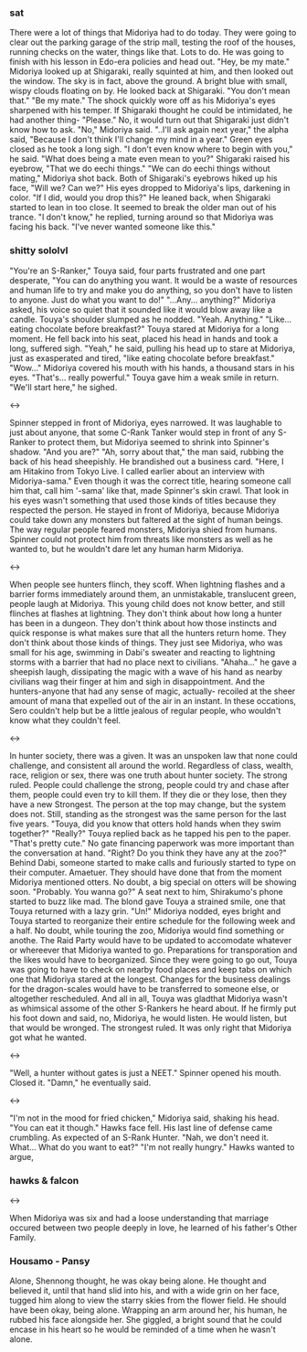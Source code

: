 ### sat 

There were a lot of things that Midoriya had to do today. They were going to clear out the parking garage of the strip mall, testing the roof of the houses, running checks on the water, things like that. Lots to do. He was going to finish with his lesson in Edo-era policies and head out. 
"Hey, be my mate."
Midoriya looked up at Shigaraki, really squinted at him, and then looked out the window. The sky is in fact, above the ground. A bright blue with small, wispy clouds floating on by. He looked back at Shigaraki.
"You don't mean that."
"Be my mate."
The shock quickly wore off as his Midoriya's eyes sharpened with his temper. If Shigaraki thought he could be intimidated, he had another thing-
"Please."
No, it would turn out that Shigaraki just didn't know how to ask.
"No," Midoriya said.
"..I'll ask again next year," the alpha said, "Because I don't think I'll change my mind in a year."
Green eyes closed as he took a long sigh.
"I don't even know where to begin with you," he said. "What does being a mate even mean to you?"
Shigaraki raised his eyebrow, "That we do eechi things."
"We can do eechi things without mating," Midoriya shot back. 
Both of Shigaraki's eyebrows hiked up his face, "Will we? Can we?" His eyes dropped to Midoriya's lips, darkening in color.
"If I did, would you drop this?"
He leaned back, when Shigaraki started to lean in too close. It seemed to break the older man out of his trance. 
"I don't know," he replied, turning around so that Midoriya was facing his back. "I've never wanted someone like this."


### shitty sololvl

"You're an S-Ranker," Touya said, four parts frustrated and one part desperate, "You can do anything you want. It would be a waste of resources and human life to try and make you do anything, so you don't have to listen to anyone. Just do what you want to do!"
"...Any... anything?" Midoriya asked, his voice so quiet that it sounded like it would blow away like a candle.
Touya's shoulder slumped as he nodded. "Yeah. Anything."
"Like... eating chocolate before breakfast?"
Touya stared at Midoriya for a long moment. He fell back into his seat, placed his head in hands and took a long, suffered sigh.
"Yeah," he said, pulling his head up to stare at Midoriya, just as exasperated and tired, "like eating chocolate before breakfast."
"Wow..." Midoriya covered his mouth with his hands, a thousand stars in his eyes. "That's... really powerful."
Touya gave him a weak smile in return. 
"We'll start here," he sighed. 

<->

Spinner stepped in front of Midoriya, eyes narrowed. It was laughable to just about anyone, that some C-Rank Tanker would step in front of any S-Ranker to protect them, but Midoriya seemed to shrink into Spinner's shadow.
"And you are?"
"Ah, sorry about that," the man said, rubbing the back of his head sheepishly. He brandished out a business card. "Here, I am Hitakino from Tokyo Live. I called earlier about an interview with Midoriya-sama."
Even though it was the correct title, hearing someone call him that, call him '-sama' like that, made Spinner's skin crawl. That look in his eyes wasn't something that used those kinds of titles because they respected the person. 
He stayed in front of Midoriya, because Midoriya could take down any monsters but faltered at the sight of human beings. The way regular people feared monsters, Midoriya shied from humans. Spinner could not protect him from threats like monsters as well as he wanted to, but he wouldn't dare let any human harm Midoriya.

<->

When people see hunters flinch, they scoff. When lightning flashes and a barrier forms immediately around them, an unmistakable, translucent green, people laugh at Midoriya. This young child does not know better, and still flinches at flashes at lightning.
They don't think about how long a hunter has been in a dungeon. They don't think about how those instincts and quick response is what makes sure that all the hunters return home. They don't think about those kinds of things. They just see Midoriya, who was small for his age, swimming in Dabi's sweater and reacting to lightning storms with a barrier that had no place next to civilians.
"Ahaha..." he gave a sheepish laugh, dissipating the magic with a wave of his hand as nearby civilians wag their finger at him and sigh in disappointment. 
And the hunters-anyone that had any sense of magic, actually- recoiled at the sheer amount of mana that expelled out of the air in an instant.
In these occations, Sero couldn't help but be a little jealous of regular people, who wouldn't know what they couldn't feel. 

<->

In hunter society, there was a given. It was an unspoken law that none could challenge, and consistent all around the world. Regardless of class, wealth, race, religion or sex, there was one truth about hunter society. 
The strong ruled.
People could challenge the strong, people could try and chase after them, people could even try to kill them. If they die or they lose, then they have a new Strongest. The person at the top may change, but the system does not. 
Still, standing as the strongest was the same person for the last five years.
"Touya, did you know that otters hold hands when they swim together?"
"Really?" Touya replied back as he tapped his pen to the paper. "That's pretty cute." No gate financing paperwork was more important than the conversation at hand.
"Right? Do you think they have any at the zoo?"
Behind Dabi, someone started to make calls and furiously started to type on their computer. Amaetuer. They should have done that from the moment Midoriya mentioned otters. No doubt, a big special on otters will be showing soon.
"Probably. You wanna go?"
A seat next to him, Shirakumo's phone started to buzz like mad. The blond gave Touya a strained smile, one that Touya returned with a lazy grin. 
"Un!" Midoriya nodded, eyes bright and Touya started to reorganize their entire schedule for the following week and a half. 
No doubt, while touring the zoo, Midoriya would find something or anothe. The Raid Party would have to be updated to accomodate whatever or whereever that Midoriya wanted to go. Preparations for transporation and the likes would have to beorganized. Since they were going to go out, Touya was going to have to check on nearby food places and keep tabs on which one that Midoriya stared at the longest. Changes for the business dealings for the dragon-scales would have to be transferred to someone else, or altogether rescheduled. 
And all in all, Touya was gladthat Midoriya wasn't as whimsical assome of the other S-Rankers he heard about. If he firmly put his foot down and said, no, Midoriya, he would listen. He would listen, but that would be wronged.
The strongest ruled. It was only right that Midoriya got what he wanted. 

<->

"Well, a hunter without gates is just a NEET."
Spinner opened his mouth. Closed it. 
"Damn," he eventually said. 

<->

"I'm not in the mood for fried chicken," Midoriya said, shaking his head. "You can eat it though."
Hawks face fell. His last line of defense came crumbling. As expected of an S-Rank Hunter.
"Nah, we don't need it. What... What do you want to eat?"
"I'm not really hungry."
Hawks wanted to argue, 

### hawks & falcon



<->

When Midoriya was six and had a loose understanding that marriage occured between two people deeply in love, he learned of his father's Other Family. 

### Housamo - Pansy

Alone, Shennong thought, he was okay being alone. He thought and believed it, until that hand slid into his, and with a wide grin on her face, tugged him along to view the starry skies from the flower field. He should have been okay, being alone.
Wrapping an arm around her, his human, he rubbed his face alongside her. She giggled, a bright sound that he could encase in his heart so he would be reminded of a time when he wasn't alone.